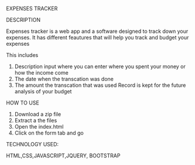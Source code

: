 EXPENSES TRACKER

DESCRIPTION

Expenses tracker is a web app and a software designed to track down your expenses. It has different feautures that will help you track and budget your expenses

This includes
1) Description input where you can enter where you spent your money or how the income come
2) The date when the transcation was done
3) The amount the transcation that was used
Record is kept for the future analysis of your budget

HOW TO USE
1) Download a zip file
2) Extract a the files
3) Open the index.html
4) Click on the form tab and go

TECHNOLOGY USED:

HTML,CSS,JAVASCRIPT,JQUERY, BOOTSTRAP
